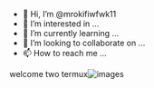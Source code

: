 - 👋 Hi, I’m @mrokifiwfwk11
- 👀 I’m interested in ...
- 🌱 I’m currently learning ...
- 💞️ I’m looking to collaborate on ...
- 📫 How to reach me ...

<!---
mrokifiwfwk11/mrokifiwfwk11 is a ✨ special ✨ repository because its `README.md` (this file) appears on your GitHub profile.
You can click the Preview link to take a look at your changes.
--->
welcome two termux![images](https://github.com/mrokifiwfwk11/mrokifiwfwk11/assets/149858566/0900e24b-bb89-4827-a642-8df9db4d1f18)
